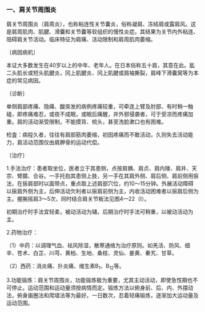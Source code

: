 ### 一、肩关节周围炎

肩关节周围炎（肩周炎），也称粘连性关节囊炎，俗称凝肩、冻结肩或露肩风。这是肩周肌肉、肌腱、滑囊和关节囊等软组织的慢性炎症。其结果为关节内外粘连、阻碍肩关节活动。临床特征为肩痛、活动限制和肩周肌肉萎缩。

〔病因病机〕

本证大多数发生在40岁以上的中年、老年人。在日本俗称五十肩，其意在此。肱二头肌长或短头肌腱炎，冈上肌腱炎、冈上肌腱或肩袖撕裂，肩峰下滑囊窝等为本症的常见病因。

〔诊断〕

单侧肩部疼痛、隐痛、酸突发的病例疼痛较重，可牵连上臂及肘部、有时稍一触碰，即疼痛难忍，或夜不成眠，或眠后痛醒，并外邪侵袭者，可于受凉而疼痛加重。肩的活动渐受限制，不能摸背、梳头，甚至洗脸漱口也有困难。

检査：病程久者，往往有肩部筋肉萎缩，初因疼痛而不敢活动，久则失去活动能力，肩活动范围仅由肩胛骨的运动代偿。

〔治疗〕

1.手法治疗：患者取坐位，医者立于其患侧，点按肩髃、肩贞、肩内陵、肩井、天宗、臂臑、合谷。一手托抱其患侧上肢，另一手在其肩外侧、肩后侧、肩前侧用㨰法，在㨰肩部时以面带点，重点取上述肩部穴位，约10〜15分钟。外展活动障碍以㨰肩外侧为主，后伸活动欠利者以㨰肩前侧为主，内收活动困难者以㨰肩后侧为主。握腕摇肩3〜5次，同时结合肩关节板法见图4—22（l）。

初期治疗时手法宜轻柔，被动活动为辅，后期治疗时手法可稍重，以被动活动为主。

2.药物治疗：

（1）中药：以调理气血、袪风除湿，散寒通络为治疗原则。如羌活、防风、细辛、苍术、白芷、川芎、黄柏、生地、桑枝、灵仙、姜黄、秦艽、甘草。

（2）西药：消炎痛、扑炎痛、维生素B<sub>1</sub>、B<sub>12</sub>等。

3.功能锻炼：肩关节周围炎，功能锻炼极为重要，尤其主动活动，即使急性期也不可停止。运动范围和运动量须按病情而定。锻炼方法以俯身前、后、内、外摆动法，俯身画圈法和爬墙法等为最好。一日数次，忍着轻痛锻炼，逐渐加大运动量及运动范围。

